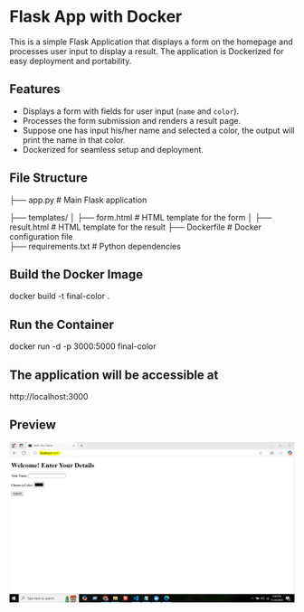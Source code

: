 # Flask App with Docker

This is a simple Flask Application that displays a form on the homepage and processes user input to display a result. The application is Dockerized for easy deployment and portability.

## Features
- Displays a form with fields for user input (`name` and `color`).
- Processes the form submission and renders a result page.
- Suppose one has input his/her name and selected a color, the output will print the name in that color.
- Dockerized for seamless setup and deployment.

## File Structure
├── app.py # Main Flask application 

├── templates/ │ ├── form.html # HTML template for the form │ ├── result.html # HTML template for the result 
├── Dockerfile # Docker configuration file  
├── requirements.txt # Python dependencies


## Build the Docker Image
docker build -t final-color .

## Run the Container
docker run -d -p 3000:5000 final-color

## The application will be accessible at
http://localhost:3000

## Preview
![Preview of the Flask App](preview.PNG)

